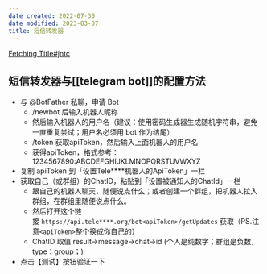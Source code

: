 ```yaml
---
date created: 2022-07-30
date modified: 2023-03-07
title: 短信转发器
---
```


[Fetching Title#jntc](https://github.com/pppscn/SmsForwarder)

## 短信转发器与[[telegram bot]]的配置方法

- 与 @BotFather 私聊，申请 Bot
	- /newbot 后输入机器人昵称
	- 然后输入机器人的用户名（建议：使用密码生成器生成随机字符串，避免一直重复尝试；用户名必须用 bot 作为结尾）
	- /token 获取apiToken，然后输入上面机器人的用户名
	- 获得apiToken，格式参考：1234567890:ABCDEFGHIJKLMNOPQRSTUVWXYZ
- 复制 apiToken 到「设置Tele****机器人的ApiToken」一栏
- 获取自己（或群组）的ChatID，粘贴到「设置被通知人的ChatId」一栏
	- 跟自己的机器人聊天，随便说点什么；或者创建一个群组，把机器人拉入群组，在群组里随便说点什么。
	- 然后打开这个链接 `https://api.tele****.org/bot<apiToken>/getUpdates` 获取（PS.注意`<apiToken>`整个换成你自己的）
	- ChatID 取值 result->message->chat->id (个人是纯数字；群组是负数，type：group；)
- 点击【测试】按钮验证一下
